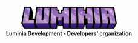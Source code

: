 <p align="center">
	<a href="#"><img src="https://github.com/LuminiaBedrock/.github/blob/main/assets/title.png" alt="Lumine logo" title="Lumine" loading="eager" width="50%" height="50%"/>
	</a><br>
	<b>Luminia Development - Developers' organization</b>
</p>
